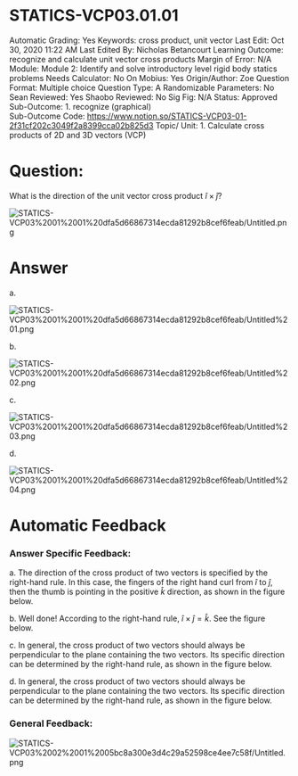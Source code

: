 # STATICS-VCP03.01.01

Automatic Grading: Yes
Keywords: cross product, unit vector
Last Edit: Oct 30, 2020 11:22 AM
Last Edited By: Nicholas Betancourt
Learning Outcome: recognize and calculate unit vector cross products
Margin of Error: N/A
Module: Module 2: Identify and solve introductory level rigid body statics problems
Needs Calculator: No
On Mobius: Yes
Origin/Author: Zoe
Question Format: Multiple choice
Question Type: A
Randomizable Parameters: No
Sean Reviewed: Yes
Shaobo Reviewed: No
Sig Fig: N/A
Status: Approved
Sub-Outcome: 1. recognize (graphical)                                                          
Sub-Outcome Code: https://www.notion.so/STATICS-VCP03-01-2f31cf202c3049f2a8399cca02b825d3
Topic/ Unit: 1. Calculate cross products of 2D and 3D vectors (VCP)

# Question:

 What is the direction of the unit vector cross product  $\hat{i}\times\hat{j}$?

![STATICS-VCP03%2001%2001%20dfa5d66867314ecda81292b8cef6feab/Untitled.png](STATICS-VCP03%2001%2001%20dfa5d66867314ecda81292b8cef6feab/Untitled.png)

# Answer

a. 

![STATICS-VCP03%2001%2001%20dfa5d66867314ecda81292b8cef6feab/Untitled%201.png](STATICS-VCP03%2001%2001%20dfa5d66867314ecda81292b8cef6feab/Untitled%201.png)

b.

![STATICS-VCP03%2001%2001%20dfa5d66867314ecda81292b8cef6feab/Untitled%202.png](STATICS-VCP03%2001%2001%20dfa5d66867314ecda81292b8cef6feab/Untitled%202.png)

c.

![STATICS-VCP03%2001%2001%20dfa5d66867314ecda81292b8cef6feab/Untitled%203.png](STATICS-VCP03%2001%2001%20dfa5d66867314ecda81292b8cef6feab/Untitled%203.png)

d.

![STATICS-VCP03%2001%2001%20dfa5d66867314ecda81292b8cef6feab/Untitled%204.png](STATICS-VCP03%2001%2001%20dfa5d66867314ecda81292b8cef6feab/Untitled%204.png)

# Automatic Feedback

### Answer Specific Feedback:

a. The direction of the cross product of two vectors is specified by the right-hand rule. In this case, the fingers of the right hand curl from $\hat{i}$ to $\hat{j}$, then the thumb is pointing in the positive $\hat{k}$ direction, as shown in the figure below.

b. Well done! According to the right-hand rule, $\hat{i}\times\hat{j}=\hat{k}$. See the figure below. 

c. In general, the cross product of two vectors should always be perpendicular to the plane containing the two vectors. Its specific direction can be determined by the right-hand rule, as shown in the figure below.

d. In general, the cross product of two vectors should always be perpendicular to the plane containing the two vectors. Its specific direction can be determined by the right-hand rule, as shown in the figure below.

### General Feedback:

![STATICS-VCP03%2002%2001%2005bc8a300e3d4c29a52598ce4ee7c58f/Untitled.png](STATICS-VCP03%2002%2001%2005bc8a300e3d4c29a52598ce4ee7c58f/Untitled.png)
